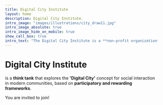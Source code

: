 ```yaml
---
title: Digital City Institute
layout: home
description: Digital City Institute.
intro_image: "images/illustrations/city_draw11.jpg"
intro_image_absolute: true
intro_image_hide_on_mobile: true
show_call_box: true
intro_text: "The Digital City Institute is a **non-profit organization** that is **open to the public** and **open to contributions** from the community."
---
```


# Digital City Institute

is a **think tank** that explores the **'Digital City'** concept for social interaction in modern communities, based on **participatory and rewarding frameworks**.

You are invited to join!

